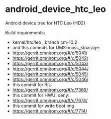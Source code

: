 android_device_htc_leo
========================

Android device tree for HTC Leo (HD2)

Build requirements:
* kernel/htc/leo  , branch cm-10.2
*  and this commits for UMS-mass_stoarage:  
*  https://gerrit.omnirom.org/#/c/5041/
*  https://gerrit.omnirom.org/#/c/5042/
*  https://gerrit.omnirom.org/#/c/5043/
*  https://gerrit.omnirom.org/#/c/5044/
*  https://gerrit.omnirom.org/#/c/5045/
*  https://gerrit.omnirom.org/#/c/5046/
*  this commit for RIL:
*  https://gerrit.omnirom.org/#/c/7369/
*  this commit for HWUI deny:
*  https://gerrit.omnirom.org/#/c/7674/
*  this commit for write boot.img
*  https://gerrit.omnirom.org/#/c/7714/
